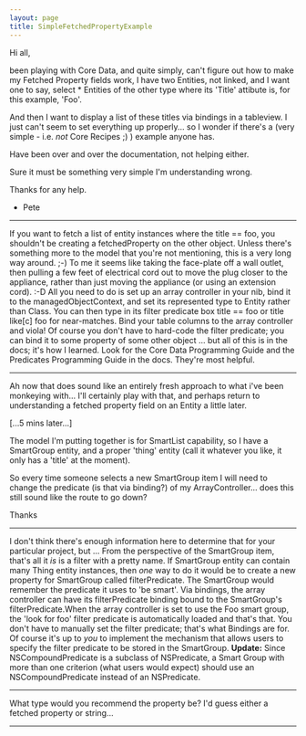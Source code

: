 ```yaml
---
layout: page
title: SimpleFetchedPropertyExample
---
```




Hi all,

been playing with Core Data, and quite simply, can't figure out how to make my Fetched Property fields work, I have two Entities, not linked, and I want one to say, select * Entities of the other type where its 'Title' attibute is, for this example, 'Foo'.

And then I want to display a list of these titles via bindings in a tableview. I just can't seem to set everything up properly... so I wonder if there's a (very simple - i.e. *not* Core Recipes ;) ) example anyone has.

Have been over and over the documentation, not helping either.

Sure it must be something very simple I'm understanding wrong.

Thanks for any help.

- Pete

----

If you want to fetch a list of entity instances where the title == foo, you shouldn't be creating a fetchedProperty on the other object. Unless there's something more to the model that you're not mentioning, this is a very long way around. ;-) To me it seems like taking the face-plate off a wall outlet, then pulling a few feet of electrical cord out to move the plug closer to the appliance, rather than just moving the appliance (or using an extension cord). :-D All you need to do is set up an array controller in your nib, bind it to the managedObjectContext, and set its represented type to Entity rather than Class. You can then type in its filter predicate box     title == foo or     title like[c] foo for near-matches. Bind your table columns to the array controller and viola! Of course you don't have to hard-code the filter predicate; you can bind it to some property of some other object ... but all of this is in the docs; it's how I learned. Look for the Core Data Programming Guide and the Predicates Programming Guide in the docs. They're most helpful.

----

Ah now that does sound like an entirely fresh approach to what i've been monkeying with... I'll certainly play with that, and perhaps return to understanding a fetched property field on an Entity a little later.

[...5 mins later...]

The model I'm putting together is for SmartList capability, so I have a SmartGroup entity, and a proper 'thing' entity (call it whatever you like, it only has a 'title' at the moment).

So every time someone selects a new SmartGroup item I will need to change the predicate (is that via binding?) of my ArrayController... does this still sound like the route to go down?

Thanks

----

I don't think there's enough information here to determine that for your particular project, but ... From the perspective of the SmartGroup item, that's all it *is* is a filter with a pretty name. If SmartGroup entity can contain many Thing entity instances, then *one* way to do it would be to create a new property for SmartGroup called     filterPredicate. The SmartGroup would remember the predicate it uses to 'be smart'. Via bindings, the array controller can have its filterPredicate binding bound to the SmartGroup's filterPredicate.When the array controller is  set to use the Foo smart group, the 'look for foo' filter predicate is automatically loaded and that's that. You don't have to manually set the filter predicate; that's what Bindings are for. Of course it's up to *you* to implement the mechanism that allows users to specify the filter predicate to be stored in the SmartGroup. **Update:** Since NSCompoundPredicate is a subclass of NSPredicate, a Smart Group with more than one criterion (what users would expect) should use an NSCompoundPredicate instead of an NSPredicate.

----

What type would you recommend the property be? I'd guess either a fetched property or string... 

----

